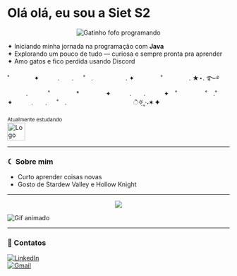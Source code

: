 # Olá olá, eu sou a Siet S2

<p align="center">
  <img src="https://media0.giphy.com/media/v1.Y2lkPTc5MGI3NjExaWFlbTZtMzk0Y3V0d2NoNTU5NG01cnZ4d2tueWZqbXp0YWQ0bXBvayZlcD12MV9pbnRlcm5hbF9naWZfYnlfaWQmY3Q9cw/K7o9FdCoDnwEo/giphy.gif" alt="Gatinho fofo programando" />
</p>

✦ Iniciando minha jornada na programação com **Java**  
✦ Explorando um pouco de tudo — curiosa e sempre pronta pra aprender  
✦ Amo gatos e fico perdida usando Discord  

˚　　　　✦　　　.　　. 　 ˚　.　　　　　 . ✦　　　 　˚　　　　 . ★⋆. ࿐࿔  
　　　.   　　˚　　 　　*　　 　　✦　　　.　　.　　　✦　˚ 　　　　 ˚　.˚　　　　✦　　　.　　. 　 ˚　.　　　　 　　 　　　　        ੈ✧̣̇˳·˖✶   ✦　　

### <p align="center">
<sub>Atualmente estudando</sub><br />
<img src="https://cdn.jsdelivr.net/gh/devicons/devicon/icons/java/java-original.svg" width="40" height="40" alt="Logo Java" />
</p>

---

### ☾ Sobre mim 
- Curto aprender coisas novas  
- Gosto de Stardew Valley e Hollow Knight  

---

<p align="center">
  <img src="https://media.giphy.com/media/J0Mz2in9XMo2Ix4eJ5/giphy.gif" />
</p>



<img src="https://media.giphy.com/media/J0Mz2in9XMo2Ix4eJ5/giphy.gif" alt="Gif animado" />


---

### 🔗 Contatos  
[![LinkedIn](https://img.shields.io/badge/-LinkedIn-%230077B5?style=for-the-badge&logo=linkedin&logoColor=white)](https://www.linkedin.com/in/társis-souza-182a5419a)  
[![Gmail](https://img.shields.io/badge/-Gmail-D14836?style=for-the-badge&logo=gmail&logoColor=white)](mailto:Sietsiet77@gmail.com)
